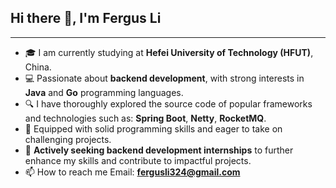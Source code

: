 ## Hi there 👋, I'm Fergus Li
----
- 🎓 I am currently studying at **Hefei University of Technology (HFUT)**, China.  
- 💻 Passionate about **backend development**, with strong interests in **Java** and **Go** programming languages.  
- 🔍 I have thoroughly explored the source code of popular frameworks and technologies such as: **Spring Boot**, **Netty**, **RocketMQ**.  
- 🚀 Equipped with solid programming skills and eager to take on challenging projects.  
- 🌱 **Actively seeking backend development internships** to further enhance my skills and contribute to impactful projects.  
- 📫 How to reach me Email: [**fergusli324@gmail.com**](fergusli324@gamil.com)
